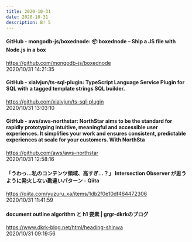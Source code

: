 ```yaml
---
title: 2020-10-31
date: 2020-10-31
description: B! 5
---
```


#### GitHub - mongodb-js/boxednode: 📦 boxednode – Ship a JS file with Node.js in a box
https://github.com/mongodb-js/boxednode<br>
2020/10/31 14:21:35<br>


#### GitHub - xialvjun/ts-sql-plugin: TypeScript Language Service Plugin for SQL with a tagged template strings SQL builder.
https://github.com/xialvjun/ts-sql-plugin<br>
2020/10/31 13:03:10<br>


#### GitHub - aws/aws-northstar: NorthStar aims to be the standard for rapidly prototyping intuitive, meaningful and accessible user experiences. It simplifies your work and ensures consistent, predictable experiences at scale for your customers. With NorthSta
https://github.com/aws/aws-northstar<br>
2020/10/31 12:58:16<br>


#### 「うわっ…私のコンテンツ領域、高すぎ…？」 Intersection Observer が思うように発火しない勘違いパターン - Qiita
https://qiita.com/yuzuru_xa/items/1db2f0e10df464472306<br>
2020/10/31 11:41:59<br>


#### document outline algorithm と h1 要素 | grgr-dkrkのブログ
https://www.dkrk-blog.net/html/heading-shinwa<br>
2020/10/31 09:19:56<br>


